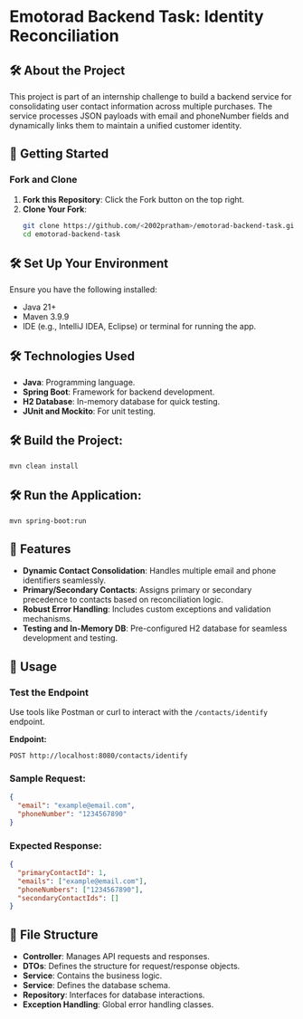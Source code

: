 # Emotorad Backend Task: Identity Reconciliation

## 🛠️ About the Project
This project is part of an internship challenge to build a backend service for consolidating user contact information across multiple purchases. The service processes JSON payloads with email and phoneNumber fields and dynamically links them to maintain a unified customer identity.

## 🌟 Getting Started

### Fork and Clone
1. **Fork this Repository**: Click the Fork button on the top right.
2. **Clone Your Fork**:
   ```bash
   git clone https://github.com/<2002pratham>/emotorad-backend-task.git
   cd emotorad-backend-task
## 🛠️ Set Up Your Environment

Ensure you have the following installed:

- Java 21+
- Maven 3.9.9
- IDE (e.g., IntelliJ IDEA, Eclipse) or terminal for running the app.
## 🛠️ Technologies Used

- **Java**: Programming language.
- **Spring Boot**: Framework for backend development.
- **H2 Database**: In-memory database for quick testing.
- **JUnit and Mockito**: For unit testing.

## 🛠️ Build the Project:
```bash
mvn clean install
```
## 🛠️ Run the Application:
```bash
mvn spring-boot:run
```

## 📝 Features

- **Dynamic Contact Consolidation**: Handles multiple email and phone identifiers seamlessly.
- **Primary/Secondary Contacts**: Assigns primary or secondary precedence to contacts based on reconciliation logic.
- **Robust Error Handling**: Includes custom exceptions and validation mechanisms.
- **Testing and In-Memory DB**: Pre-configured H2 database for seamless development and testing.

## 🚀 Usage

### Test the Endpoint
Use tools like Postman or curl to interact with the `/contacts/identify` endpoint.

**Endpoint:**
```plaintext
POST http://localhost:8080/contacts/identify
```
### Sample Request:
```json
{
  "email": "example@email.com",
  "phoneNumber": "1234567890"
}
```
### Expected Response:
```json
{
  "primaryContactId": 1,
  "emails": ["example@email.com"],
  "phoneNumbers": ["1234567890"],
  "secondaryContactIds": []
}
```
## 📂 File Structure

- **Controller**: Manages API requests and responses.
- **DTOs**: Defines the structure for request/response objects.
- **Service**: Contains the business logic.
- **Service**: Defines the database schema.
- **Repository**: Interfaces for database interactions.
- **Exception Handling**: Global error handling classes.
